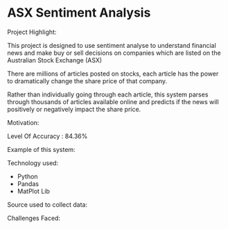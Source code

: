 # ASX Sentiment Analysis

Project Highlight:

This project is designed to use sentiment analyse to understand financial news and make buy or sell decisions on companies which are listed on the Australian Stock Exchange (ASX)

There are millions of articles posted on stocks, each article has the power to dramatically change the share price of that company.

Rather than individually going through each article, this system parses through thousands of articles available online and predicts if the news will positively or negatively impact the share price. 

Motivation:

Level Of Accuracy :  84.36%

Example of this system:



Technology used:

- Python 
- Pandas
- MatPlot Lib

Source used to collect data:


Challenges Faced:

